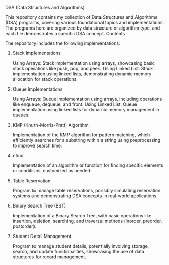 DSA (Data Structures and Algorithms)

This repository contains my collection of Data Structures and Algorithms (DSA) programs, covering various foundational topics and implementations. The programs here are organized by data structure or algorithm type, and each file demonstrates a specific DSA concept.
Contents

The repository includes the following implementations:
1. Stack Implementations

    Using Arrays: Stack implementation using arrays, showcasing basic stack operations like push, pop, and peek.
    Using Linked List: Stack implementation using linked lists, demonstrating dynamic memory allocation for stack operations.

2. Queue Implementations

    Using Arrays: Queue implementation using arrays, including operations like enqueue, dequeue, and front.
    Using Linked List: Queue implementation using linked lists for dynamic memory management in queues.

3. KMP (Knuth-Morris-Pratt) Algorithm

    Implementation of the KMP algorithm for pattern matching, which efficiently searches for a substring within a string using preprocessing to improve search time.

4. nfind

    Implementation of an algorithm or function for finding specific elements or conditions, customized as needed.

5. Table Reservation

    Program to manage table reservations, possibly simulating reservation systems and demonstrating DSA concepts in real-world applications.

6. Binary Search Tree (BST)

    Implementation of a Binary Search Tree, with basic operations like insertion, deletion, searching, and traversal methods (inorder, preorder, postorder).

7. Student Detail Management

    Program to manage student details, potentially involving storage, search, and update functionalities, showcasing the use of data structures for record management.
